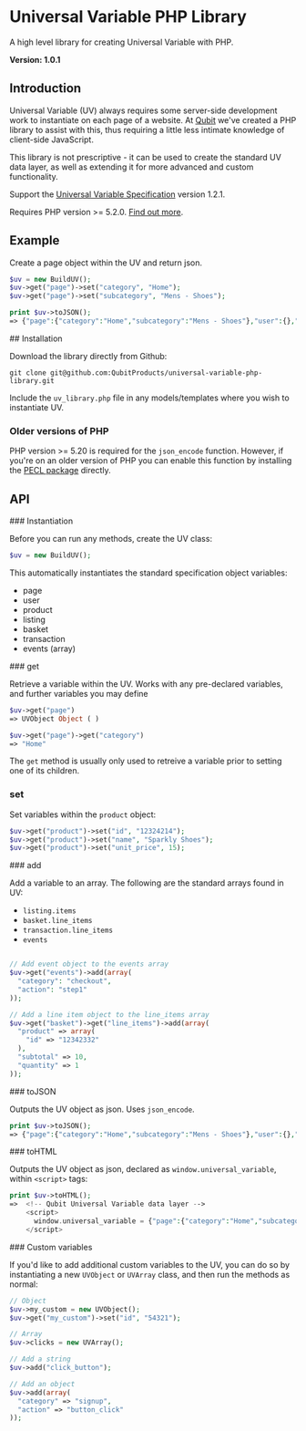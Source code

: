 # Universal Variable PHP Library

A high level library for creating Universal Variable with PHP.

__Version: 1.0.1__

## Introduction

Universal Variable (UV) always requires some server-side development work to instantiate on each page of a website. At [Qubit](http://qubitproducts.com) we've created a PHP library to assist with this, thus requiring a little less 
intimate knowledge of client-side JavaScript.

This library is not prescriptive - it can be used to create the standard UV data layer, as well as extending it for more advanced and custom functionality.

Support the [Universal Variable Specification](http://docs.qubitproducts.com/uv/specification/) version 1.2.1.

Requires PHP version >= 5.2.0. [Find out more](#older-versions-of-php).


## Example

Create a page object within the UV and return json.

```php
$uv = new BuildUV();
$uv->get("page")->set("category", "Home");
$uv->get("page")->set("subcategory", "Mens - Shoes");

print $uv->toJSON();
=> {"page":{"category":"Home","subcategory":"Mens - Shoes"},"user":{},"events":[]}
```


## Installation

Download the library directly from Github:

```
git clone git@github.com:QubitProducts/universal-variable-php-library.git
```

Include the `uv_library.php` file in any models/templates where you wish to instantiate UV.

### Older versions of PHP

PHP version >= 5.20 is required for the `json_encode` function. However, if you're on an older version of PHP you can enable this function by installing the [PECL package](http://pecl.php.net/package/json) directly.


## API

### Instantiation

Before you can run any methods, create the UV class:

```php
$uv = new BuildUV();
```

This automatically instantiates the standard specification object variables:

* page
* user
* product
* listing
* basket
* transaction
* events (array)


### get

Retrieve a variable within the UV. Works with any pre-declared variables, and further variables you may define

```php
$uv->get("page")
=> UVObject Object ( )

$uv->get("page")->get("category")
=> "Home"
```

The `get` method is usually only used to retreive a variable prior to setting one of its children.


### set

Set variables within the `product` object:

```php
$uv->get("product")->set("id", "12324214");
$uv->get("product")->set("name", "Sparkly Shoes");
$uv->get("product")->set("unit_price", 15);
```


### add 

Add a variable to an array. The following are the standard arrays found in UV:

* `listing.items`
* `basket.line_items`
* `transaction.line_items`
* `events`

```php

// Add event object to the events array
$uv->get("events")->add(array(
  "category": "checkout",
  "action": "step1"
));

// Add a line item object to the line_items array
$uv->get("basket")->get("line_items")->add(array(
  "product" => array(
    "id" => "12342332"
  ),
  "subtotal" => 10,
  "quantity" => 1
));
```

### toJSON

Outputs the UV object as json. Uses `json_encode`.

```php
print $uv->toJSON();
=> {"page":{"category":"Home","subcategory":"Mens - Shoes"},"user":{},"events":[]}
```

### toHTML

Outputs the UV object as json, declared as `window.universal_variable`, within `<script>` tags:

```php
print $uv->toHTML();
=>  <!-- Qubit Universal Variable data layer -->
    <script>
      window.universal_variable = {"page":{"category":"Home","subcategory":"Mens - Shoes"},"user":{},"events":[]};
    </script>
```


### Custom variables

If you'd like to add additional custom variables to the UV, you can do so by instantiating a new `UVObject` or `UVArray` class, and then run the methods as normal:

```php
// Object
$uv->my_custom = new UVObject();
$uv->get("my_custom")->set("id", "54321");

// Array
$uv->clicks = new UVArray();

// Add a string
$uv->add("click_button"); 

// Add an object
$uv->add(array(
  "category" => "signup",
  "action" => "button_click"
));
```




